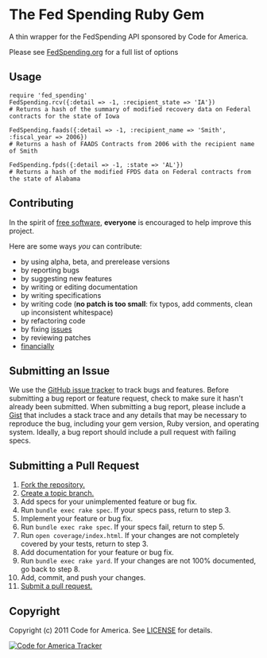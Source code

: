 # The Fed Spending Ruby Gem
A thin wrapper for the FedSpending API sponsored by Code for America.

Please see [FedSpending.org](http://www.fedspending.org/apidoc.php) for a full list of options

## Usage
    require 'fed_spending'
    FedSpending.rcv({:detail => -1, :recipient_state => 'IA'})
    # Returns a hash of the summary of modified recovery data on Federal contracts for the state of Iowa

    FedSpending.faads({:detail => -1, :recipient_name => 'Smith', :fiscal_year => 2006})
    # Returns a hash of FAADS Contracts from 2006 with the recipient name of Smith

    FedSpending.fpds({:detail => -1, :state => 'AL'})
    # Returns a hash of the modified FPDS data on Federal contracts from the state of Alabama

## Contributing
In the spirit of [free software][free-sw], **everyone** is encouraged to help improve
this project.

[free-sw]: http://www.fsf.org/licensing/essays/free-sw.html

Here are some ways *you* can contribute:

* by using alpha, beta, and prerelease versions
* by reporting bugs
* by suggesting new features
* by writing or editing documentation
* by writing specifications
* by writing code (**no patch is too small**: fix typos, add comments, clean up
  inconsistent whitespace)
* by refactoring code
* by fixing [issues][]
* by reviewing patches
* [financially][]

[issues]: https://github.com/codeforamerica/fed_spending_ruby/issues
[financially]: https://secure.codeforamerica.org/page/contribute

## Submitting an Issue
We use the [GitHub issue tracker][issues] to track bugs and features. Before
submitting a bug report or feature request, check to make sure it hasn't
already been submitted. When submitting a bug report, please include a [Gist][]
that includes a stack trace and any details that may be necessary to reproduce
the bug, including your gem version, Ruby version, and operating system.
Ideally, a bug report should include a pull request with failing specs.

[gist]: https://gist.github.com/

## Submitting a Pull Request
1. [Fork the repository.][fork]
2. [Create a topic branch.][branch]
3. Add specs for your unimplemented feature or bug fix.
4. Run `bundle exec rake spec`. If your specs pass, return to step 3.
5. Implement your feature or bug fix.
6. Run `bundle exec rake spec`. If your specs fail, return to step 5.
7. Run `open coverage/index.html`. If your changes are not completely covered
   by your tests, return to step 3.
8. Add documentation for your feature or bug fix.
9. Run `bundle exec rake yard`. If your changes are not 100% documented, go
   back to step 8.
10. Add, commit, and push your changes.
11. [Submit a pull request.][pr]

[fork]: http://help.github.com/fork-a-repo/
[branch]: http://learn.github.com/p/branching.html
[pr]: http://help.github.com/send-pull-requests/

## Copyright
Copyright (c) 2011 Code for America. See [LICENSE][] for details.

[license]: https://github.com/codeforamerica/fed_spending_ruby/blob/master/LICENSE.md

[![Code for America Tracker](http://stats.codeforamerica.org/codeforamerica/fed_spending_ruby.png)](http://stats.codeforamerica.org/projects/fed_spending_ruby)
